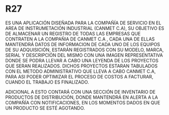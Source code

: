# R27

ES UNA APLICACIÓN DISEÑADA PARA LA COMPAÑÍA DE SERVICIO EN EL AREA DE INSTRUMETACIÓN INDUSTRIAL (CANMET C.A), SU OBJETIVO ES DE ALMACENAR UN REGISTRO DE TODAS LAS EMPRESAS QUE CONTRATEN A LA COMPAÑIA DE CANMET C.A , CADA UNA DE ELLAS MANTENDRÁ DATOS DE INFORMACION DE CADA UNO DE LOS EQUIPOS DE SU ADQUISICIÓN, ESTARÁN REGISTRADOS CON SU MODELO, MARCA, SERIAL Y DESCRIPCIÓN DEL MISMO CON UNA IMAGEN REPRESENTATIVA DONDE SE PODRA LLEVAR A CABO UNA LEYENDA DE LOS PROYECTOS QUE SERAN REALIZADOS. DICHOS PROYECTOS ESTARAN TABULADOS CON EL METODO ADMINISTRATIVO QUE LLEVA A CABO CANMET C.A, PARA ASI PODER OPTIMIZAR EL PROCESO DE COSTOS A FACTURAR, CUANDO EL TRABAJO ES FINALIZADO.

ADICIONAL A ESTO CONTARÁ CON UNA SECCIÓN DE INVENTARIO DE PRODUCTOS DE DISTRIBUCIÓN, DONDE MANTENDRÁ EN ALERTA A LA COMPAÑÍA CON NOTIFICACIONES, EN LOS MOMENTOS DADOS EN QUE UN PRODUCTO SE ESTÉ AGOTANDO.
